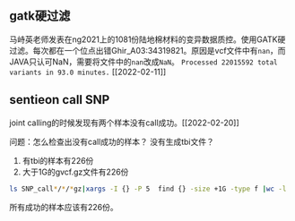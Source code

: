 ## gatk硬过滤
马峙英老师发表在ng2021上的1081份陆地棉材料的变异数据质控。使用GATK硬过滤。每次都在一个位点出错Ghir_A03:34319821。原因是vcf文件中有`nan`，而JAVA只认可NaN，需要将文件中的`nan`改成`NaN`。
`Processed 22015592 total variants in 93.0 minutes.`
[[2022-02-11]]




## sentieon call SNP
joint calling的时候发现有两个样本没有call成功。[[2022-02-20]]

问题：怎么检查出没有call成功的样本？
没有生成tbi文件？

1. 有tbi的样本有226份
2. 大于1G的gvcf.gz文件有226份

```sh
ls SNP_call*/*/*gz|xargs -I {} -P 5  find {} -size +1G -type f |wc -l
```

所有成功的样本应该有226份。